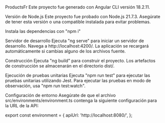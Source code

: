 ProductsFr
Este proyecto fue generado con Angular CLI versión 18.2.11.

Versión de Node.js
Este proyecto fue probado con Node.js 21.7.3. Asegúrate de tener esta versión o una compatible instalada para evitar problemas.

Instala las dependencias con "npm i"

Servidor de desarrollo
Ejecuta "ng serve" para iniciar un servidor de desarrollo. Navega a http://localhost:4200/. La aplicación se recargará automáticamente si cambias alguno de los archivos fuente.

Construcción
Ejecuta "ng build" para construir el proyecto. Los artefactos de construcción se almacenarán en el directorio dist/.

Ejecución de pruebas unitarias
Ejecuta "npm run test" para ejecutar las pruebas unitarias utilizando Jest.
Para ejecutar las pruebas en modo de observación, usa "npm run test:watch".

Configuración de entorno
Asegúrate de que el archivo src/environments/environment.ts contenga la siguiente configuración para la URL de la API:

export const environment = {
apiUrl: 'http://localhost:8080/',
};
